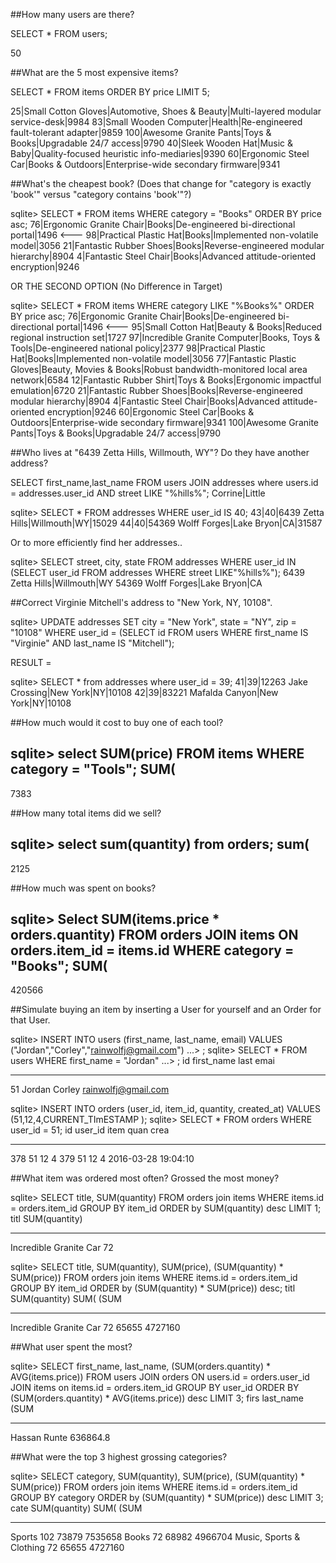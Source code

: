 ##How many users are there?

SELECT * FROM users;

50

##What are the 5 most expensive items?

SELECT * FROM items ORDER BY price LIMIT 5;

25|Small Cotton Gloves|Automotive, Shoes & Beauty|Multi-layered modular service-desk|9984
83|Small Wooden Computer|Health|Re-engineered fault-tolerant adapter|9859
100|Awesome Granite Pants|Toys & Books|Upgradable 24/7 access|9790
40|Sleek Wooden Hat|Music & Baby|Quality-focused heuristic info-mediaries|9390
60|Ergonomic Steel Car|Books & Outdoors|Enterprise-wide secondary firmware|9341


##What's the cheapest book? (Does that change for "category is exactly 'book'" versus "category contains 'book'"?)

sqlite> SELECT * FROM items WHERE category = "Books" ORDER BY price asc;
76|Ergonomic Granite Chair|Books|De-engineered bi-directional portal|1496 <---
98|Practical Plastic Hat|Books|Implemented non-volatile model|3056
21|Fantastic Rubber Shoes|Books|Reverse-engineered modular hierarchy|8904
4|Fantastic Steel Chair|Books|Advanced attitude-oriented encryption|9246


OR THE SECOND OPTION (No Difference in Target)

sqlite> SELECT * FROM items WHERE category LIKE "%Books%" ORDER BY price asc;
76|Ergonomic Granite Chair|Books|De-engineered bi-directional portal|1496 <---
95|Small Cotton Hat|Beauty & Books|Reduced regional instruction set|1727
97|Incredible Granite Computer|Books, Toys & Tools|De-engineered national policy|2377
98|Practical Plastic Hat|Books|Implemented non-volatile model|3056
77|Fantastic Plastic Gloves|Beauty, Movies & Books|Robust bandwidth-monitored local area network|6584
12|Fantastic Rubber Shirt|Toys & Books|Ergonomic impactful emulation|6720
21|Fantastic Rubber Shoes|Books|Reverse-engineered modular hierarchy|8904
4|Fantastic Steel Chair|Books|Advanced attitude-oriented encryption|9246
60|Ergonomic Steel Car|Books & Outdoors|Enterprise-wide secondary firmware|9341
100|Awesome Granite Pants|Toys & Books|Upgradable 24/7 access|9790



##Who lives at "6439 Zetta Hills, Willmouth, WY"? Do they have another address?

SELECT first_name,last_name FROM users JOIN addresses where users.id = addresses.user_id AND street LIKE "%hills%";
Corrine|Little

sqlite> SELECT * FROM addresses WHERE user_id IS 40;
43|40|6439 Zetta Hills|Willmouth|WY|15029
44|40|54369 Wolff Forges|Lake Bryon|CA|31587

Or to more efficiently find her addresses..

sqlite> SELECT street, city, state FROM addresses WHERE user_id IN (SELECT user_id FROM addresses WHERE street LIKE"%hills%");
6439 Zetta Hills|Willmouth|WY
54369 Wolff Forges|Lake Bryon|CA




##Correct Virginie Mitchell's address to "New York, NY, 10108".

sqlite> UPDATE addresses SET city = "New York", state = "NY", zip = "10108" WHERE user_id = (SELECT id FROM users WHERE first_name IS "Virginie" AND last_name IS "Mitchell");

RESULT =

sqlite> SELECT * from addresses where user_id = 39;
41|39|12263 Jake Crossing|New York|NY|10108
42|39|83221 Mafalda Canyon|New York|NY|10108

##How much would it cost to buy one of each tool?

sqlite> select SUM(price) FROM items WHERE category = "Tools";
SUM(
----
7383

##How many total items did we sell?

sqlite> select sum(quantity) from orders;
sum(
----
2125

##How much was spent on books?

sqlite> Select SUM(items.price * orders.quantity) FROM orders JOIN items ON orders.item_id = items.id WHERE category = "Books";
SUM(
----
420566

##Simulate buying an item by inserting a User for yourself and an Order for that User.

sqlite> INSERT INTO users (first_name, last_name, email) VALUES ("Jordan","Corley","rainwolfj@gmail.com")
   ...> ;
sqlite> SELECT * FROM users WHERE first_name = "Jordan"
   ...> ;
id    first_name     last  emai
----  -------------  ----  ----
51    Jordan         Corley  rainwolfj@gmail.com

sqlite> INSERT INTO orders (user_id, item_id, quantity, created_at) VALUES (51,12,4,CURRENT_TImESTAMP );
sqlite> SELECT * FROM orders WHERE user_id = 51;                                    id    user_id        item  quan  crea
----  -------------  ----  ----  ----
378   51             12    4
379   51             12    4     2016-03-28 19:04:10


##What item was ordered most often? Grossed the most money?

sqlite> SELECT title, SUM(quantity) FROM orders join items WHERE items.id = orders.item_id GROUP BY item_id ORDER by SUM(quantity) desc LIMIT 1;
titl  SUM(quantity)
----  -------------
Incredible Granite Car  72

sqlite> SELECT title, SUM(quantity), SUM(price), (SUM(quantity) * SUM(price)) FROM orders join items WHERE items.id = orders.item_id GROUP BY item_id ORDER by (SUM(quantity) * SUM(price)) desc;
titl  SUM(quantity)  SUM(  (SUM
----  -------------  ----  ----
Incredible Granite Car  72             65655  4727160

##What user spent the most?

sqlite> SELECT first_name, last_name, (SUM(orders.quantity) * AVG(items.price)) FROM users JOIN orders ON users.id = orders.user_id JOIN items on items.id = orders.item_id  GROUP BY user_id ORDER BY (SUM(orders.quantity) * AVG(items.price)) desc LIMIT 3;
firs  last_name      (SUM
----  -------------  ----
Hassan  Runte          636864.8


##What were the top 3 highest grossing categories?

sqlite> SELECT category, SUM(quantity), SUM(price), (SUM(quantity) * SUM(price)) FROM orders join items WHERE items.id = orders.item_id GROUP BY category ORDER by (SUM(quantity) * SUM(price)) desc LIMIT 3;
cate  SUM(quantity)  SUM(  (SUM
----  -------------  ----  ----
Sports  102            73879  7535658
Books  72             68982  4966704
Music, Sports & Clothing  72             65655  4727160
